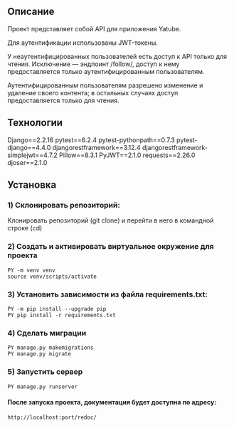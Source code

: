 ## Описание

Проект представляет собой API для приложения Yatube.


Для аутентификации использованы JWT-токены.

У неаутентифицированных пользователей есть доступ к API только для чтения. Исключение — эндпоинт /follow/, доступ к нему предоставляется только аутентифицированным пользователям. 

Аутентифицированным пользователям разрешено изменение и удаление своего контента; в остальных случаях доступ предоставляется только для чтения.

## Технологии
Django==2.2.16
pytest==6.2.4
pytest-pythonpath==0.7.3
pytest-django==4.4.0
djangorestframework==3.12.4
djangorestframework-simplejwt==4.7.2
Pillow==8.3.1
PyJWT==2.1.0
requests==2.26.0
djoser==2.1.0


## Установка

### 1) Склонировать репозиторий:
Клонировать репозиторий (git clone) и перейти в него в командной строке (cd)

### 2) Создать и активировать виртуальное окружение для проекта
```
PY -m venv venv
source venv/scripts/activate
```
### 3) Установить зависимости из файла requirements.txt:
```
PY -m pip install --upgrade pip
PY pip install -r requirements.txt
```
### 4) Сделать миграции
```
PY manage.py makemigrations
PY manage.py migrate
```
### 5) Запустить сервер
```
PY manage.py runserver
```
#### После запуска проекта, документация будет доступна по адресу:
`http://localhost:port/redoc/`

